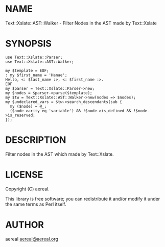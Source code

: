 # NAME

Text::Xslate::AST::Walker - Filter Nodes in the AST made by Text::Xslate

# SYNOPSIS

    use Text::Xslate::Parser;
    use Text::Xslate::AST::Walker;

    my $template = EOF;
    : my $first_name = 'Hanae';
    Hello, <: $last_name :>, <: $first_name :>.
    EOF
    my $parser = Text::Xslate::Parser->new;
    my $nodes = $parser->parse($template);
    my $tw = Text::Xslate::AST::Walker->new(nodes => $nodes);
    my $undeclared_vars = $tw->search_descendants(sub {
      my ($node) = @_;
      ($node->arity eq 'variable') && !$node->is_defined && !$node->is_reserved;
    });

# DESCRIPTION

Filter nodes in the AST which made by Text::Xslate.

# LICENSE

Copyright (C) aereal.

This library is free software; you can redistribute it and/or modify
it under the same terms as Perl itself.

# AUTHOR

aereal <aereal@aereal.org>
